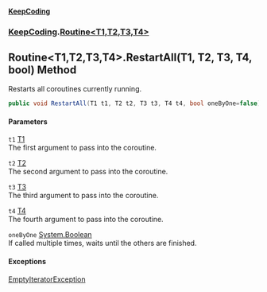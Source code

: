 #### [KeepCoding](index.md 'index')
### [KeepCoding](KeepCoding.md 'KeepCoding').[Routine&lt;T1,T2,T3,T4&gt;](KeepCoding_Routine_T1_T2_T3_T4_.md 'KeepCoding.Routine&lt;T1,T2,T3,T4&gt;')
## Routine&lt;T1,T2,T3,T4&gt;.RestartAll(T1, T2, T3, T4, bool) Method
Restarts all coroutines currently running.  
```csharp
public void RestartAll(T1 t1, T2 t2, T3 t3, T4 t4, bool oneByOne=false);
```
#### Parameters
<a name='KeepCoding_Routine_T1_T2_T3_T4__RestartAll(T1_T2_T3_T4_bool)_t1'></a>
`t1` [T1](KeepCoding_Routine_T1_T2_T3_T4_.md#KeepCoding_Routine_T1_T2_T3_T4__T1 'KeepCoding.Routine&lt;T1,T2,T3,T4&gt;.T1')  
The first argument to pass into the coroutine.
  
<a name='KeepCoding_Routine_T1_T2_T3_T4__RestartAll(T1_T2_T3_T4_bool)_t2'></a>
`t2` [T2](KeepCoding_Routine_T1_T2_T3_T4_.md#KeepCoding_Routine_T1_T2_T3_T4__T2 'KeepCoding.Routine&lt;T1,T2,T3,T4&gt;.T2')  
The second argument to pass into the coroutine.
  
<a name='KeepCoding_Routine_T1_T2_T3_T4__RestartAll(T1_T2_T3_T4_bool)_t3'></a>
`t3` [T3](KeepCoding_Routine_T1_T2_T3_T4_.md#KeepCoding_Routine_T1_T2_T3_T4__T3 'KeepCoding.Routine&lt;T1,T2,T3,T4&gt;.T3')  
The third argument to pass into the coroutine.
  
<a name='KeepCoding_Routine_T1_T2_T3_T4__RestartAll(T1_T2_T3_T4_bool)_t4'></a>
`t4` [T4](KeepCoding_Routine_T1_T2_T3_T4_.md#KeepCoding_Routine_T1_T2_T3_T4__T4 'KeepCoding.Routine&lt;T1,T2,T3,T4&gt;.T4')  
The fourth argument to pass into the coroutine.
  
<a name='KeepCoding_Routine_T1_T2_T3_T4__RestartAll(T1_T2_T3_T4_bool)_oneByOne'></a>
`oneByOne` [System.Boolean](https://docs.microsoft.com/en-us/dotnet/api/System.Boolean 'System.Boolean')  
If called multiple times, waits until the others are finished.
  
#### Exceptions
[EmptyIteratorException](KeepCoding_Internal_EmptyIteratorException.md 'KeepCoding.Internal.EmptyIteratorException')  
